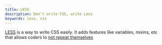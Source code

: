 ```yaml
---
title: LESS
description: Don't write CSS, write Less
keywords: less, css
---
```

[LESS](http://lesscss.org/) is a way to write CSS easily. It adds features like variables, mixins, etc that allows coders to [not repeat themselves](/dry/)
